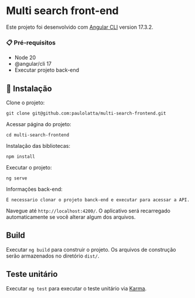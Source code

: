 # Multi search front-end

Este projeto foi desenvolvido com [Angular CLI](https://github.com/angular/angular-cli) version 17.3.2.

### 📋 Pré-requisitos

* Node 20
* @angular/cli 17
* Executar projeto back-end

## 🔧 Instalação

Clone o projeto:

```
git clone git@github.com:paulolatta/multi-search-frontend.git
```

Acessar página do projeto:
```
cd multi-search-frontend
```

Instalação das bibliotecas:

```
npm install
```

Executar o projeto:

```
ng serve
```

Informações back-end:

```
É necessario clonar o projeto banck-end e executar para acessar a API.
```

Navegue até `http://localhost:4200/`. O aplicativo será recarregado automaticamente se você alterar algum dos arquivos.

## Build

Executar `ng build` para construir o projeto. Os arquivos de construção serão armazenados no diretório `dist/`.

## Teste unitário

Executar `ng test` para executar o teste unitário via [Karma](https://karma-runner.github.io).
